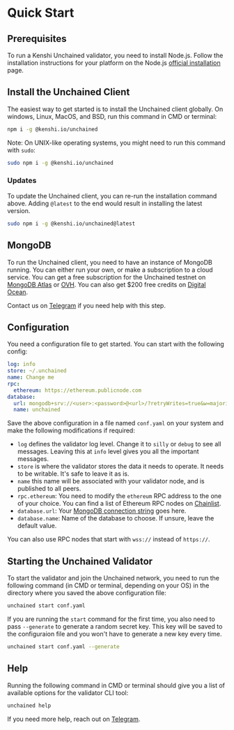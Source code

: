 # Quick Start

## Prerequisites

To run a Kenshi Unchained validator, you need to install Node.js. Follow the
installation instructions for your platform on the Node.js
[official installation](https://nodejs.org/en/download/package-manager) page.

## Install the Unchained Client

The easiest way to get started is to install the Unchained client globally.
On windows, Linux, MacOS, and BSD, run this command in CMD or terminal:

```bash
npm i -g @kenshi.io/unchained
```

Note: On UNIX-like operating systems, you might need to run this command with
`sudo`:

```bash
sudo npm i -g @kenshi.io/unchained
```

### Updates

To update the Unchained client, you can re-run the installation command above.
Adding `@latest` to the end would result in installing the latest version.

```bash
sudo npm i -g @kenshi.io/unchained@latest
```

## MongoDB

To run the Unchained client, you need to have an instance of MongoDB running.
You can either run your own, or make a subscription to a cloud service. You can
get a free subscription for the Unchained testnet on
[MongoDB Atlas](https://www.mongodb.com/pricing) or
[OVH](https://www.ovhcloud.com/en/public-cloud/mongodb/). You can also get $200
free credits on [Digital Ocean](https://try.digitalocean.com/freetrialoffer/).

Contact us on [Telegram](https://t.me/kenshi) if you need help with this step.

## Configuration

You need a configuration file to get started. You can start with the following
config:

```yaml
log: info
store: ~/.unchained
name: Change me
rpc:
  ethereum: https://ethereum.publicnode.com
database:
  url: mongodb+srv://<user>:<password>@<url>/?retryWrites=true&w=majority
  name: unchained
```

Save the above configuration in a file named `conf.yaml` on your system and make
the following modifications if required:

- `log` defines the validator log level. Change it to `silly` or `debug` to see
  all messages. Leaving this at `info` level gives you all the important
  messages.
- `store` is where the validator stores the data it needs to operate. It needs
  to be writable. It's safe to leave it as is.
- `name` this name will be associated with your validator node, and is published to
  all peers.
- `rpc.ethereum`: You need to modify the `ethereum` RPC address to the one of your
  choice. You can find a list of Ethereum RPC nodes on
  [Chainlist](https://chainlist.org/chain/1).
- `database.url`: Your
  [MongoDB connection string](https://www.mongodb.com/docs/manual/reference/connection-string/)
  goes here.
- `database.name`: Name of the database to choose. If unsure, leave the default
  value.

You can also use RPC nodes that start with `wss://` instead of `https://`.

## Starting the Unchained Validator

To start the validator and join the Unchained network, you need to run the
following command (in CMD or terminal, depending on your OS) in the directory
where you saved the above configuration file:

```bash
unchained start conf.yaml
```

If you are running the `start` command for the first time, you also need to pass `--generate` to generate a random secret key. This key will be saved to the configuraion file and you won't have to generate a new key every time.

```bash
unchained start conf.yaml --generate
```

## Help

Running the following command in CMD or terminal should give you a list of
available options for the validator CLI tool:

```bash
unchained help
```

If you need more help, reach out on [Telegram](https://t.me/kenshi).
